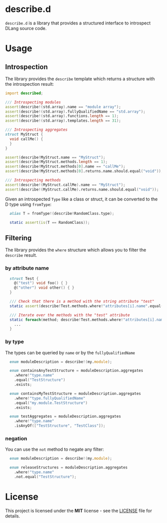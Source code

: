 # describe.d

`describe.d` is a library that provides a structured interface to introspect
DLang source code.

# Usage

## Introspection

The library provides the `describe` template which returns a structure with
the introspection result:

```d
import described;

/// Introspecting modules
assert(describe!(std.array).name == "module array");
assert(describe!(std.array).fullyQualifiedName == "std.array");
assert(describe!(std.array).functions.length == 1);
assert(describe!(std.array).templates.length == 31);

/// Introspecting aggregates
struct MyStruct {
  void callMe() {
  }
}

assert(describe!MyStruct.name == "MyStruct");
assert(describe!MyStruct.methods.length == 1);
assert(describe!MyStruct.methods[0].name == "callMe");
assert(describe!MyStruct.methods[0].returns.name.should.equal("void"));

/// Introspecting methods
assert(describe!(MyStruct.callMe).name == "MyStruct");
assert(describe!(MyStruct.callMe).returns.name.should.equal("void"));
```

Given an introspected `Type` like a class or struct, it can be converted to the
D type using `fromType`:

```d
  alias T = fromType!(describe!RandomClass.type);

  static assert(is(T == RandomClass));
```

## Filtering

The library provides the `where` structure which allows you to filter the `describe` result.

### by attribute name

```d
  struct Test {
    @("test") void foo() { }
    @("other") void other() { }
  }

  /// Check that there is a method with the string attribute "test"
  static assert(describe!Test.methods.where!"attributes[i].name".equal(`"test"`).exists);

  /// Iterate over the methods with the "test" attribute
  static foreach(method; describe!Test.methods.where!"attributes[i].name".equal(`"test"`)) {
    ...
  }
```

### by type

The types can be queried by `name` or by the `fullyQualifiedName`

```d
  enum moduleDescription = describe!(my.module);

  enum containsAnyTestStructure = moduleDescription.aggregates
    .where!"type.name"
    .equal("TestStructure")
    .exists;

  enum containsMyTestStructure = moduleDescription.aggregates
    .where!"type.fullyQualifiedName"
    .equal("my.module.TestStructure")
    .exists;

  enum testAggregates = moduleDescription.aggregates
    .where!"type.name"
    .isAnyOf(["TestStructure", "TestClass"]);

```

### negation

You can use the `not` method to negate any filter:

```d
  enum moduleDescription = describe!(my.module);

  enum releaseStructures = moduleDescription.aggregates
    .where!"type.name"
    .not.equal("TestStructure");
```

# License

This project is licensed under the **MIT** license - see the [LICENSE](LICENSE) file for details.
